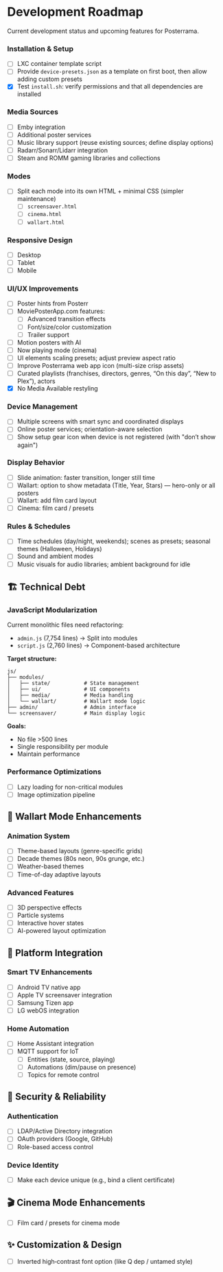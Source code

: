 # Development Roadmap

Current development status and upcoming features for Posterrama.

### Installation & Setup

- [ ] LXC container template script
- [ ] Provide `device-presets.json` as a template on first boot, then allow adding custom presets
- [x] Test `install.sh`: verify permissions and that all dependencies are installed

### Media Sources

- [ ] Emby integration
- [ ] Additional poster services
- [ ] Music library support (reuse existing sources; define display options)
- [ ] Radarr/Sonarr/Lidarr integration
- [ ] Steam and ROMM gaming libraries and collections

### Modes

- [ ] Split each mode into its own HTML + minimal CSS (simpler maintenance)
    - [ ] `screensaver.html`
    - [ ] `cinema.html`
    - [ ] `wallart.html`

### Responsive Design

- [ ] Desktop
- [ ] Tablet
- [ ] Mobile

### UI/UX Improvements

- [ ] Poster hints from Posterr
- [ ] MoviePosterApp.com features:
    - [ ] Advanced transition effects
    - [ ] Font/size/color customization
    - [ ] Trailer support
- [ ] Motion posters with AI
- [ ] Now playing mode (cinema)
- [ ] UI elements scaling presets; adjust preview aspect ratio
- [ ] Improve Posterrama web app icon (multi-size crisp assets)
- [ ] Curated playlists (franchises, directors, genres, “On this day”, “New to Plex”), actors
- [x] No Media Available restyling

### Device Management

- [ ] Multiple screens with smart sync and coordinated displays
- [ ] Online poster services; orientation-aware selection
- [ ] Show setup gear icon when device is not registered (with "don’t show again")

### Display Behavior

- [ ] Slide animation: faster transition, longer still time
- [ ] Wallart: option to show metadata (Title, Year, Stars) — hero-only or all posters
- [ ] Wallart: add film card layout
- [ ] Cinema: film card / presets

### Rules & Schedules

- [ ] Time schedules (day/night, weekends); scenes as presets; seasonal themes (Halloween, Holidays)
- [ ] Sound and ambient modes
- [ ] Music visuals for audio libraries; ambient background for idle

## 🏗️ Technical Debt

### JavaScript Modularization

Current monolithic files need refactoring:

- `admin.js` (7,754 lines) → Split into modules
- `script.js` (2,760 lines) → Component-based architecture

**Target structure:**

```
js/
├── modules/
│   ├── state/           # State management
│   ├── ui/              # UI components
│   ├── media/           # Media handling
│   └── wallart/         # Wallart mode logic
├── admin/               # Admin interface
└── screensaver/         # Main display logic
```

**Goals:**

- No file >500 lines
- Single responsibility per module
- Maintain performance

### Performance Optimizations

- [ ] Lazy loading for non-critical modules
- [ ] Image optimization pipeline

## 🎨 Wallart Mode Enhancements

### Animation System

- [ ] Theme-based layouts (genre-specific grids)
- [ ] Decade themes (80s neon, 90s grunge, etc.)
- [ ] Weather-based themes
- [ ] Time-of-day adaptive layouts

### Advanced Features

- [ ] 3D perspective effects
- [ ] Particle systems
- [ ] Interactive hover states
- [ ] AI-powered layout optimization

## 📱 Platform Integration

### Smart TV Enhancements

- [ ] Android TV native app
- [ ] Apple TV screensaver integration
- [ ] Samsung Tizen app
- [ ] LG webOS integration

### Home Automation

- [ ] Home Assistant integration
- [ ] MQTT support for IoT
    - [ ] Entities (state, source, playing)
    - [ ] Automations (dim/pause on presence)
    - [ ] Topics for remote control

## 🔐 Security & Reliability

### Authentication

- [ ] LDAP/Active Directory integration
- [ ] OAuth providers (Google, GitHub)
- [ ] Role-based access control

### Device Identity

- [ ] Make each device unique (e.g., bind a client certificate)

## 🎬 Cinema Mode Enhancements

- [ ] Film card / presets for cinema mode

## ✨ Customization & Design

- [ ] Inverted high‑contrast font option (like Q dep / untamed style)
